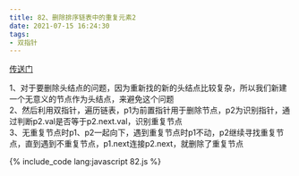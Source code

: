 ```yaml
---
title: 82、删除排序链表中的重复元素2
date: 2021-07-15 16:24:30
tags:
- 双指针
---
```

[传送门](https://leetcode-cn.com/problems/remove-duplicates-from-sorted-list-ii/)

1、对于要删除头结点的问题，因为重新找的新的头结点比较复杂，所以我们新建一个无意义的节点作为头结点，来避免这个问题   
2、然后利用双指针，遍历链表，p1为前置指针用于删除节点，p2为识别指针，通过判断p2.val是否等于p2.next.val，识别重复节点   
3、无重复节点时p1、p2一起向下，遇到重复节点时p1不动，p2继续寻找重复节点，直到遇到不重复节点，p1.next连接p2.next，就删除了重复节点

{% include_code lang:javascript 82.js %}